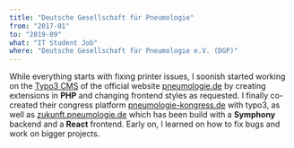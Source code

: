 ```yaml
---
title: "Deutsche Gesellschaft für Pneumologie"
from: "2017-01"
to: "2019-09"
what: "IT Student Job"
where: "Deutsche Gesellschaft für Pneumologie e.V. (DGP)"
---
```


While everything starts with fixing printer issues, I soonish started working on the [Typo3 CMS](https://typo3.org/) of the official website [pneumologie.de](https://pneumologie.de/) by creating extensions in **PHP** and changing frontend styles as requested. I finally co-created their congress platform [pneumologie-kongress.de](https://pneumologie-kongress.de/) with typo3, as well as [zukunft.pneumologie.de](https://zukunft.pneumologie.de/) which has been build with a **Symphony** backend and a **React** frontend. Early on, I learned on how to fix bugs and work on bigger projects.
